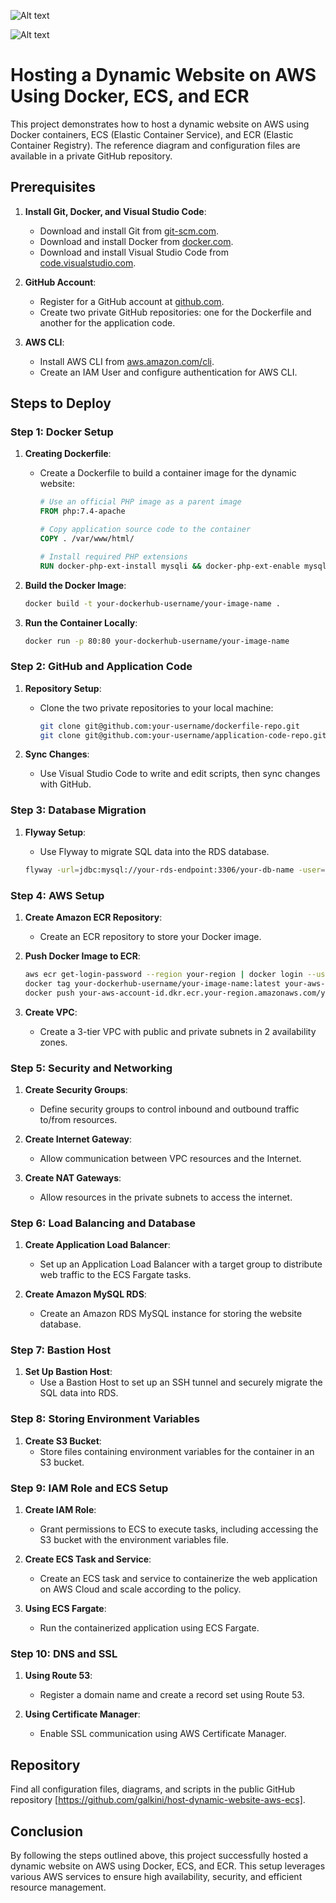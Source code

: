 
![Alt text](/Host_a_Dynamic_Website_on_AWS_with_ECS.png)

![Alt text](/VPC_drawing.png)


# Hosting a Dynamic Website on AWS Using Docker, ECS, and ECR

This project demonstrates how to host a dynamic website on AWS using Docker containers, ECS (Elastic Container Service), and ECR (Elastic Container Registry). The reference diagram and configuration files are available in a private GitHub repository.

## Prerequisites

1. **Install Git, Docker, and Visual Studio Code**:
   - Download and install Git from [git-scm.com](https://git-scm.com).
   - Download and install Docker from [docker.com](https://www.docker.com).
   - Download and install Visual Studio Code from [code.visualstudio.com](https://code.visualstudio.com).

2. **GitHub Account**:
   - Register for a GitHub account at [github.com](https://github.com).
   - Create two private GitHub repositories: one for the Dockerfile and another for the application code.

3. **AWS CLI**:
   - Install AWS CLI from [aws.amazon.com/cli](https://aws.amazon.com/cli).
   - Create an IAM User and configure authentication for AWS CLI.

## Steps to Deploy

### Step 1: Docker Setup

1. **Creating Dockerfile**:
   - Create a Dockerfile to build a container image for the dynamic website:

     ```Dockerfile
     # Use an official PHP image as a parent image
     FROM php:7.4-apache

     # Copy application source code to the container
     COPY . /var/www/html/

     # Install required PHP extensions
     RUN docker-php-ext-install mysqli && docker-php-ext-enable mysqli
     ```

2. **Build the Docker Image**:

    ```sh
    docker build -t your-dockerhub-username/your-image-name .
    ```

3. **Run the Container Locally**:

    ```sh
    docker run -p 80:80 your-dockerhub-username/your-image-name
    ```

### Step 2: GitHub and Application Code

1. **Repository Setup**:
   - Clone the two private repositories to your local machine:

     ```sh
     git clone git@github.com:your-username/dockerfile-repo.git
     git clone git@github.com:your-username/application-code-repo.git
     ```

2. **Sync Changes**:
   - Use Visual Studio Code to write and edit scripts, then sync changes with GitHub.

### Step 3: Database Migration

1. **Flyway Setup**:
   - Use Flyway to migrate SQL data into the RDS database.

    ```sh
    flyway -url=jdbc:mysql://your-rds-endpoint:3306/your-db-name -user=your-username -password=your-password migrate
    ```

### Step 4: AWS Setup

1. **Create Amazon ECR Repository**:
   - Create an ECR repository to store your Docker image.

2. **Push Docker Image to ECR**:

    ```sh
    aws ecr get-login-password --region your-region | docker login --username AWS --password-stdin your-aws-account-id.dkr.ecr.your-region.amazonaws.com
    docker tag your-dockerhub-username/your-image-name:latest your-aws-account-id.dkr.ecr.your-region.amazonaws.com/your-ecr-repository-name:latest
    docker push your-aws-account-id.dkr.ecr.your-region.amazonaws.com/your-ecr-repository-name:latest
    ```

3. **Create VPC**:
   - Create a 3-tier VPC with public and private subnets in 2 availability zones.

### Step 5: Security and Networking

1. **Create Security Groups**:
   - Define security groups to control inbound and outbound traffic to/from resources.

2. **Create Internet Gateway**:
   - Allow communication between VPC resources and the Internet.

3. **Create NAT Gateways**:
   - Allow resources in the private subnets to access the internet.

### Step 6: Load Balancing and Database

1. **Create Application Load Balancer**:
   - Set up an Application Load Balancer with a target group to distribute web traffic to the ECS Fargate tasks.

2. **Create Amazon MySQL RDS**:
   - Create an Amazon RDS MySQL instance for storing the website database.

### Step 7: Bastion Host

1. **Set Up Bastion Host**:
   - Use a Bastion Host to set up an SSH tunnel and securely migrate the SQL data into RDS.

### Step 8: Storing Environment Variables

1. **Create S3 Bucket**:
   - Store files containing environment variables for the container in an S3 bucket.

### Step 9: IAM Role and ECS Setup

1. **Create IAM Role**:
   - Grant permissions to ECS to execute tasks, including accessing the S3 bucket with the environment variables file.

2. **Create ECS Task and Service**:
   - Create an ECS task and service to containerize the web application on AWS Cloud and scale according to the policy.

3. **Using ECS Fargate**:
   - Run the containerized application using ECS Fargate.

### Step 10: DNS and SSL

1. **Using Route 53**:
   - Register a domain name and create a record set using Route 53.

2. **Using Certificate Manager**:
   - Enable SSL communication using AWS Certificate Manager.

## Repository

Find all configuration files, diagrams, and scripts in the public GitHub repository [https://github.com/galkini/host-dynamic-website-aws-ecs].

## Conclusion

By following the steps outlined above, this project successfully hosted a dynamic website on AWS using Docker, ECS, and ECR. This setup leverages various AWS services to ensure high availability, security, and efficient resource management.
